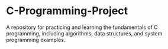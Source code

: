 # C-Programming-Project
A repository for practicing and learning the fundamentals of C programming, including algorithms, data structures, and system programming examples..
